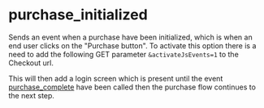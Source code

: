 # purchase_initialized

<include from="Snippets-CheckoutAPI.md" element-id="snippet-header" />

Sends an event when a purchase have been initialized, which is when an end user clicks on the "Purchase button". To activate this option there is a need to add the following GET parameter `&activateJsEvents=1` to the Checkout url.

This will then add a login screen which is present until the event [purchase_complete](purchase-complete.md) have been called then the purchase flow continues to the next step.